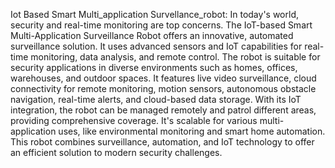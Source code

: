 Iot Based Smart Multi_application Survellance_robot:
In today's world, security and real-time monitoring are top concerns. The IoT-based Smart Multi-Application Surveillance Robot offers an innovative, automated surveillance solution. 
It uses advanced sensors and IoT capabilities for real-time monitoring, data analysis, and remote control. The robot is suitable for security applications in diverse environments such as homes, offices, warehouses, and outdoor spaces. 
It features live video surveillance, cloud connectivity for remote monitoring, motion sensors, autonomous obstacle navigation, real-time alerts, and cloud-based data storage. 
With its IoT integration, the robot can be managed remotely and patrol different areas, providing comprehensive coverage. 
It's scalable for various multi-application uses, like environmental monitoring and smart home automation. 
This robot combines surveillance, automation, and IoT technology to offer an efficient solution to modern security challenges.

